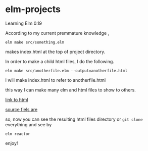 # elm-projects
Learning Elm 0.19

According to my current premmature knowledge , 
```
elm make src/something.elm
```
makes index.html at the top of project directory. 

In order to make a child html files, I do the following. 
```
elm make src/anotherfile.elm --output=anotherfile.html
```
I will make index.html to refer to anotherfile.html 

this way I can make many elm and html files to show to others. 

[link to html](https://kalz2q.github.io/elm-projects/) 

[source fiels are](https://github.com/kalz2q/elm-projects) 

so, now you can see the resulting html files directory or `git clone` everything and see by 
```
elm reactor
```
enjoy!
